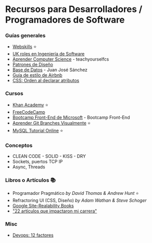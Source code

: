 # Recursos para Desarrolladores / Programadores de Software

### Guías generales
- [Webskills](https://andreasbm.github.io/web-skills/) ⭐
- [UK roles en Ingeniería de Software](https://www.gov.uk/guidance/software-developer)
- [Aprender Computer Science](https://teachyourselfcs.com/) - teachyourselfcs
- [Patrones de Diseño](https://refactoring.guru/es/design-patterns)
- [Base de Datos](https://josejuansanchez.org/bd/) - Juan José Sánchez 
- [Guía de estilo de Airbnb](https://github.com/airbnb/javascript)
- [CSS: Orden al declarar atributos](https://9elements.com/css-rule-order/)

### Cursos
- [Khan Academy](https://www.khanacademy.org/computing/computer-programming) ⭐
- [FreeCodeCamp](https://www.freecodecamp.org/)
- [Bootcamp Front-End de Microsoft](https://github.com/microsoft/frontend-bootcamp) - Bootcamp Front-End
- [Aprender Git Branches Visualmente](https://learngitbranching.js.org) ⭐
- [MySQL Tutorial Online](https://sqlbolt.com/) ⭐

### Conceptos
- CLEAN CODE - SOLID - KISS - DRY
- Sockets, puertos TCP IP
- Async, Threads

### Libros o Artículos :books: 
- Programador Pragmático _by David Thomas & Andrew Hunt_ ⭐
- Refractoring UI (CSS, Diseño) _by Adam Wathan & Steve Schoger_
- [Google Site-Realability Books](https://sre.google/books/)
- ["22 artículos que impactaron mi carrera"](https://typefully.com/thiagoghisi/the-22-articles-that-impacted-my-career-in-tech-1snkXtE)

### Misc
- [Devops: 12 factores](https://12factor.net/)

